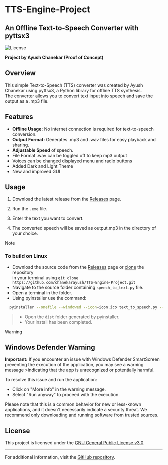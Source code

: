 # TTS-Engine-Project
## An Offline Text-to-Speech Converter with pyttsx3

![License](https://img.shields.io/badge/license-GPLv3-blue.svg)

**Project by Ayush Chanekar (Proof of Concept)**

## Overview

This simple Text-to-Speech (TTS) converter was created by Ayush Chanekar using pyttsx3, a Python library for offline TTS synthesis. <br>
The converter allows you to convert text input into speech and save the output as a .mp3 file.

## Features

- **Offline Usage:** No internet connection is required for text-to-speech conversion.
- **Output Format:** Generates .mp3 and .wav files for easy playback and sharing.
- **Adjustable Speed** of speech.
- File Format .wav can be toggled off to keep mp3 output
- Voices can be changed displayed menu and radio buttons
- Added Dark and Light Theme
- New and improved GUI

## Usage

1. Download the latest release from the [Releases](https://github.com/chanekarayush/TTS-Engine-Project/releases) page.
  
2. Run the `.exe` file. <!--`tts_converter.exe`-->

3. Enter the text you want to convert.

<!--5. Adjust voice, rate, and volume if needed.-->
4. The converted speech will be saved as output.mp3 in the directory of your choice.

<!--## Configuration

Modify `config.py` (if available) to customize the TTS engine settings.-->

>[!NOTE]
>### To build on Linux
>- Download the source code from the [Releases](https://github.com/chanekarayush/TTS-Engine-Project/releases) page or [clone](https://github.com/chanekarayush/TTS-Engine-Project.git) the repository <br> in your terminal using `git clone https://github.com/chanekarayush/TTS-Engine-Project.git`
>- Navigate to the source folder containing `speech_to_text.py` file.
>- Open a terminal in the folder.
>- Using pyinstaller use the command:
```bash
  pyinstaller --onefile --windowed --icon=icon.ico text_to_speech.py --add-binary= ./icon.ico : ./
```
>- Open the `dist` folder generated by pyinstaller.
>- Your install has been completed.

>[!WARNING]
>## Windows Defender Warning
>
>**Important:**
>If you encounter an issue with Windows Defender SmartScreen preventing the execution of the application, you may see a warning message >indicating that the app is unrecognized or potentially harmful.
>
>To resolve this issue and run the application:
>
>- Click on "More info" in the warning message.
>- Select "Run anyway" to proceed with the execution.
>
>Please note that this is a common behavior for new or less-known applications, and it doesn't necessarily indicate a security threat. We recommend only downloading and running software from trusted sources.
<!-- [!Example Image 1](https://github.com/chanekarayush/TTS-Engine-Project/blob/main/TtsEngine/images/warning1.png? raw=true) -->
<!-- [!Example Image 2](https://github.com/chanekarayush/TTS-Engine-Project/blob/main/TtsEngine/images/warning2.png? raw=true) -->

## License

This project is licensed under the [GNU General Public License v3.0](LICENSE).

---

For additional information, visit the [GitHub repository](https://github.com/chanekarayush/TTS-Engine-Project).
